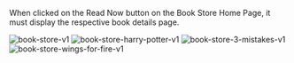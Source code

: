 When clicked on the Read Now button on the Book Store Home Page, it must display the respective book details page.

![book-store-v1](https://github.com/user-attachments/assets/64a570d7-f10b-4581-af09-bd2a1414fbf0)
![book-store-harry-potter-v1](https://github.com/user-attachments/assets/2ecf1f0d-d5f2-4b36-b94f-316fdb6e6ea8)
![book-store-3-mistakes-v1](https://github.com/user-attachments/assets/63c52f8a-6c98-4029-b478-8d26ea8f075b)
![book-store-wings-for-fire-v1](https://github.com/user-attachments/assets/92867bbc-bdbd-4c27-beb9-49d11af1c053)
